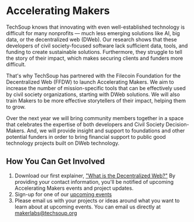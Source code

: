 # Accelerating Makers
TechSoup knows that innovating with even well-established technology is difficult for many nonprofits — much less emerging solutions like AI, big data, or the decentralized web (DWeb). Our research shows that these developers of civil society-focused software lack sufficient data, tools, and funding to create sustainable solutions. Furthermore, they struggle to tell the story of their impact, which makes securing clients and funders more difficult.

That's why TechSoup has partnered with the Filecoin Foundation for the Decentralized Web (FFDW) to launch Accelerating Makers. We aim to increase the number of mission-specific tools that can be effectively used by civil society organizations, starting with DWeb solutions. We will also train Makers to be more effective storytellers of their impact, helping them to grow. 

Over the next year we will bring community members together in a space that celebrates the expertise of both developers and Civil Society Decision-Makers. And, we will provide insight and support to foundations and other potential funders in order to bring financial support to public good technology projects built on DWeb technology. 

## How You Can Get Involved

1. Download our first explainer, ["What is the Decentralized Web?"](https://page.techsoup.org/explainer-what-is-the-decentralized-web) By providing your contact information, you'll be notified of upcoming Accelerating Makers events and project updates. 
2. Sign-up for one of our [upcoming events](https://events.techsoup.org/public-good-app-house/)
3. Please email us with your projects or ideas around what you want to learn about at upcoming events. You can email us directly at makerlabs@techsoup.org
